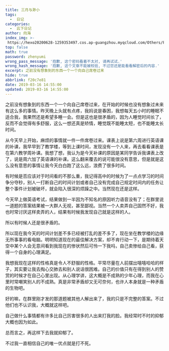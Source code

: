 ```yaml
---
title: 三月与渺小
tags:
  -  日记
categories:
  -  云下日记
author: 向海
index_img: >-
 https://hexo20200628-1259353497.cos.ap-guangzhou.myqcloud.com/Others/Fluid/about.png
top: false
math: true
password: zhenyumi
wrong_pass_message: '抱歉, 这个密码看着不太对, 请再试试.'
wrong_hash_message: '抱歉, 这个文章不能被校验, 不过您还是能看看解密后的内容.'
excerpt: 之前没有想象到的东西一个一个向自己席卷过来
hide: true
abbrlink: f20c7e81
date: 2019-03-16 14:55:00
updated: 2019-03-16 14:55:00
---
```


之前没有想象到的东西一个一个向自己席卷过来，在开始的时候也没有想象过未来有这么多的事情。昨天晚上头就有点疼，我妈说是春困，我想每天五小时的睡眠不适合我，我果然还是希望多睡一会。但是这也是很矛盾的，因为人睡觉时间长了，反而不会觉得有多舒服，这么一想还真是矫情，睡觉既不能睡太短，也不能睡太长时间。

从今天早上开始，麻烦的事情就一件一件席卷过来。课表上说是第六周进行英语课的补课，我早早到了教学楼，等到上课时间，发现没有一个人来，再去看看课表是在第六教学周补课。我想了想，我认为是今天补课的原因是某同学告诉我课表上改了，说是周六加了英语课的补课。这么翻来覆去的说可能很没有意思，但是就是这么没有意思的事情让我今天白白跑了这么远，浪费了很多时间。

有时候是否应该对于时间看的不那么重，我记得高中的时候为了一点点学习的时间争分夺秒，别人一打断自己的时间计划或者自己没有完成自己规定时间内的任务让整个事件计划被破坏，就会陷入很深的烦躁之中。当然现在还是这样。

今天早上做英语考试，结果做到一半因为不知名的原因听力语音没有了；在群里说一道题的答案结果被一大群人无视，甚至鄙视。当然一个人卖弄自己固然不好，我也时常讨厌这样卖弄的人，结果有时候我发现自己就是这样的人。

所以有时候人还是很矛盾的。

所以现在我今天的时间计划差不多已经被打乱的差不多了，现在坐在教学楼的边缘无所事事的看电脑。明明知道现在的最佳解决方案，却不肯行动一下，是期待着天空中某个人会无意间看到我现在的惨状然后可怜一下我吗，自己卖惨给自己看，获得一个自身的心理满足。

我想我现在这样的性格真是令人不舒服的性格。平常尽量在人前摆出嘻嘻哈哈的样子，其实要让我去掏心交肺去和别人说话很困难。自己的价值只有在得到别人的赞赏的时候才在自己心里出现。从心理学讲，这大概是不成熟的少年心理，而我在心里时常嘲笑别人的不成熟。真是非常矛盾却又无可奈何，也许人本身就是一种矛盾的生物吧。

好的嘛，在群里刚才发的那道题被其他人解出来了，我的只是不完整的答案。不过他们也不认识我，大概就这样吧。

自己做什么事情都有许多比自己厉害很多的人出来打我的脸。我经常时不时的抑郁大概也因为如此。

总而言之，再这样下去我就抑郁了。

不过我一直相信自己的唯一优点就是打不死。